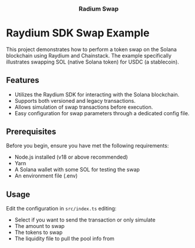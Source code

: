 <p>
 <h3 align="center">Radium Swap<h3>
</p>

# Raydium SDK Swap Example

This project demonstrates how to perform a token swap on the Solana blockchain using Raydium and Chainstack. The example specifically illustrates swapping SOL (native Solana token) for USDC (a stablecoin).

## Features

- Utilizes the Raydium SDK for interacting with the Solana blockchain.
- Supports both versioned and legacy transactions.
- Allows simulation of swap transactions before execution.
- Easy configuration for swap parameters through a dedicated config file.

## Prerequisites

Before you begin, ensure you have met the following requirements:

- Node.js installed (v18 or above recommended)
- Yarn
- A Solana wallet with some SOL for testing the swap
- An environment file (.env)

## Usage

Edit the configuration in `src/index.ts` editing:

- Select if you want to send the transaction or only simulate
- The amount to swap
- The tokens to swap
- The liquidity file to pull the pool info from

